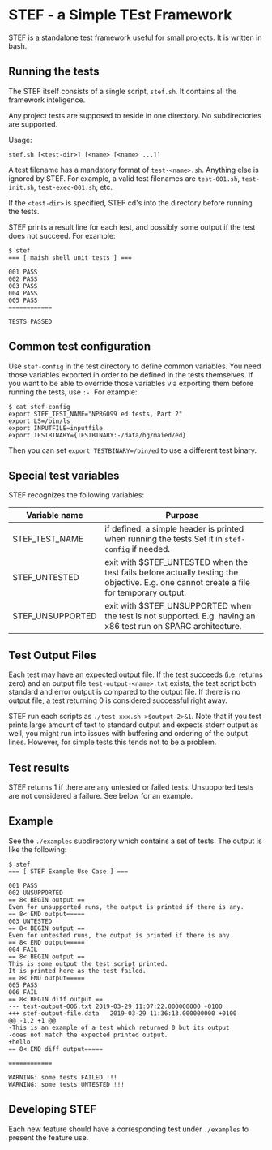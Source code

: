 # STEF - a Simple TEst Framework

STEF is a standalone test framework useful for small projects.  It is written in
bash.

## Running the tests

The STEF itself consists of a single script, `stef.sh`.  It contains all the
framework inteligence.

Any project tests are supposed to reside in one directory.  No subdirectories
are supported.

Usage:

```
stef.sh [<test-dir>] [<name> [<name> ...]]
```

A test filename has a mandatory format of `test-<name>.sh`.  Anything else is
ignored by STEF.  For example, a valid test filenames are `test-001.sh`,
`test-init.sh`, `test-exec-001.sh`, etc.

If the `<test-dir>` is specified, STEF cd's into the directory before running
the tests.

STEF prints a result line for each test, and possibly some output if the test
does not succeed.  For example:

```
$ stef
=== [ maish shell unit tests ] ===

001	PASS
002	PASS
003	PASS
004	PASS
005	PASS
============

TESTS PASSED
```

## Common test configuration

Use `stef-config` in the test directory to define common variables.  You need
those variables exported in order to be defined in the tests themselves.  If you
want to be able to override those variables via exporting them before running
the tests, use `:-`.  For example:

```
$ cat stef-config
export STEF_TEST_NAME="NPRG099 ed tests, Part 2"
export LS=/bin/ls
export INPUTFILE=inputfile
export TESTBINARY={TESTBINARY:-/data/hg/maied/ed}
```

Then you can set `export TESTBINARY=/bin/ed` to use a different test binary.

## Special test variables

STEF recognizes the following variables:

Variable name | Purpose
------------ | -------------
STEF\_TEST\_NAME | if defined, a simple header is printed when running the tests.Set it in `stef-config` if needed.
STEF\_UNTESTED | exit with $STEF\_UNTESTED when the test fails before actually testing the objective.  E.g. one cannot create a file for temporary output.
STEF\_UNSUPPORTED | exit with $STEF\_UNSUPPORTED when the test is not supported.  E.g. having an x86 test run on SPARC architecture.

## Test Output Files

Each test may have an expected output file.  If the test succeeds (i.e. returns
zero) and an output file `test-output-<name>.txt` exists, the test script both
standard and error output is compared to the output file.  If there is no output
file, a test returning 0 is considered successful right away.

STEF run each scripts as `./test-xxx.sh >$output 2>&1`.  Note that if you test
prints large amount of text to standard output and expects stderr output as
well, you might run into issues with buffering and ordering of the output lines.
However, for simple tests this tends not to be a problem.

## Test results

STEF returns 1 if there are any untested or failed tests.  Unsupported tests are
not considered a failure.  See below for an example.

## Example

See the `./examples` subdirectory which contains a set of tests.  The output is
like the following:

```
$ stef
=== [ STEF Example Use Case ] ===

001	PASS
002	UNSUPPORTED
== 8< BEGIN output ==
Even for unsupported runs, the output is printed if there is any.
== 8< END output=====
003	UNTESTED
== 8< BEGIN output ==
Even for untested runs, the output is printed if there is any.
== 8< END output=====
004	FAIL
== 8< BEGIN output ==
This is some output the test script printed.
It is printed here as the test failed.
== 8< END output=====
005	PASS
006	FAIL
== 8< BEGIN diff output ==
--- test-output-006.txt	2019-03-29 11:07:22.000000000 +0100
+++ stef-output-file.data	2019-03-29 11:36:13.000000000 +0100
@@ -1,2 +1 @@
-This is an example of a test which returned 0 but its output
-does not match the expected printed output.
+hello
== 8< END diff output=====

============

WARNING: some tests FAILED !!!
WARNING: some tests UNTESTED !!!
```

## Developing STEF

Each new feature should have a corresponding test under `./examples` to present
the feature use.
